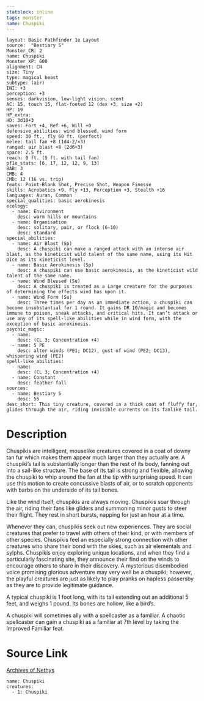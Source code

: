 ```yaml
---
statblock: inline
tags: monster
name: Chuspiki
---
```

```statblock
layout: Basic Pathfinder 1e Layout
source:  "Bestiary 5"
Monster_CR: 2
name: Chuspiki
Monster_XP: 600
alignment: CN
size: Tiny
type: magical beast
subtype: (air)
INI: +3
perception: +3
senses: darkvision, low-light vision, scent
AC: 15, touch 15, flat-footed 12 (dex +3, size +2)
HP: 19
HP_extra: 
HD: 3d10+3
saves: Fort +4, Ref +6, Will +0
defensive_abilities: wind blessed, wind form
speed: 30 ft., fly 60 ft. (perfect)
melee: tail fan +8 (1d4-2/×3)
ranged: air blast +8 (2d6+3)
space: 2.5 ft.
reach: 0 ft. (5 ft. with tail fan)
pf1e_stats: [6, 17, 12, 12, 9, 13]
BAB: 3
CMB: 4
CMD: 12 (16 vs. trip)
feats: Point-Blank Shot, Precise Shot, Weapon Finesse
skills: Acrobatics +9, Fly +13, Perception +3, Stealth +16
languages: Auran, Common
special_qualities: basic aerokinesis
ecology:
  - name: Environment
    desc: warm hills or mountains
  - name: Organisation
    desc: solitary, pair, or flock (6-10)
    desc: standard
special_abilities:
  - name: Air Blast (Sp)
    desc: A chuspiki can make a ranged attack with an intense air blast, as the kineticist wild talent of the same name, using its Hit Dice as its kineticist level.
  - name: Basic Aerokinesis (Sp)
    desc: A chuspiki can use basic aerokinesis, as the kineticist wild talent of the same name.
  - name: Wind Blessed (Su)
    desc: A chuspiki is treated as a Large creature for the purposes of determining the effects wind has upon it.
  - name: Wind Form (Su)
    desc: Three times per day as an immediate action, a chuspiki can become insubstantial for 1 round. It gains DR 10/magic and becomes immune to poison, sneak attacks, and critical hits. It can’t attack or use any of its spell-like abilities while in wind form, with the exception of basic aerokinesis.
psychic_magic:
  - name:
    desc: (CL 3; Concentration +4)
  - name: 5 PE
    desc: alter winds (PE1; DC12), gust of wind (PE2; DC13), whispering wind (PE2)
spell-like_abilities:
  - name:
    desc: (CL 3; Concentration +4)
  - name: Constant
    desc: feather fall
sources:
  - name: Bestiary 5
    desc: 56
desc_short: This tiny creature, covered in a thick coat of fluffy fur, glides through the air, riding invisible currents on its fanlike tail.
```
# Description
Chuspikis are intelligent, mouselike creatures covered in a coat of downy tan fur which makes them appear much larger than they actually are. A chuspiki’s tail is substantially longer than the rest of its body, fanning out into a sail-like structure. The base of its tail is strong and flexible, allowing the chuspiki to whip around the fan at the tip with surprising speed. It can use this motion to create concussive blasts of air, or to scratch opponents with barbs on the underside of its tail bones.

Like the wind itself, chuspikis are always moving. Chuspikis soar through the air, riding their fans like gliders and summoning minor gusts to steer their flight. They rest in short bursts, napping for just an hour at a time.

Whenever they can, chuspikis seek out new experiences. They are social creatures that prefer to travel with others of their kind, or with members of other species. Chuspikis feel an especially strong connection with other creatures who share their bond with the skies, such as air elementals and sylphs. Chuspikis enjoy exploring unique locations, and when they find a particularly fascinating site, they announce their find on the winds to encourage others to share in their discovery. A mysterious disembodied voice promising glorious adventure may very well be a chuspiki; however, the playful creatures are just as likely to play pranks on hapless passersby as they are to provide legitimate guidance.

A typical chuspiki is 1 foot long, with its tail extending out an additional 5 feet, and weighs 1 pound. Its bones are hollow, like a bird’s.

A chuspiki will sometimes ally with a spellcaster as a familiar. A chaotic spellcaster can gain a chuspiki as a familiar at 7th level by taking the Improved Familiar feat.
# Source Link
[Archives of Nethys](https://aonprd.com/MonsterDisplay.aspx?ItemName=Chuspiki)
```encounter-table
name: Chuspiki
creatures:
  - 1: Chuspiki
```
